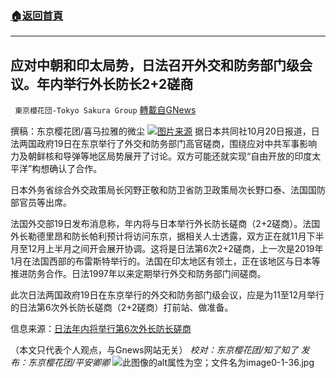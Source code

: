 ###  [:house:返回首頁](https://github.com/ourhimalayas/txt)
---


## 应对中朝和印太局势，日法召开外交和防务部门级会议。年内举行外长防长2+2磋商
` 東京櫻花団-Tokyo Sakura Group` [轉載自GNews](https://gnews.org/zh-hans/1605649/)

撰稿：东京樱花团/喜马拉雅的微尘
![](https://assets.gnews.org/wp-content/uploads/2021/10/image-382.png)[图片来源](https://www.sohu.com/a/451901438_162522)
据日本共同社10月20日报道，日法两国政府19日在东京举行了外交和防务部门高官磋商，围绕应对中共军事影响力及朝鲜核和导弹等地区局势展开了讨论。双方可能还就实现“自由开放的印度太平洋”构想确认了合作。

日本外务省综合外交政策局长冈野正敬和防卫省防卫政策局次长野口泰、法国国防部官员等出席。

法国外交部19日发布消息称，年内将与日本举行外长防长磋商（2+2磋商）。法国外长勒德里昂和防长帕利预计将访问东京，据相关人士透露，双方正在就11月下半月至12月上半月之间开会展开协调。这将是日法第6次2+2磋商，上一次是2019年1月在法国西部的布雷斯特举行的。法国在印太地区有领土，正在该地区与日本等推进防务合作。日法1997年以来定期举行外交和防务部门间磋商。

此次日法两国政府19日在东京举行的外交和防务部门级会议，应是为11至12月举行的日法第6次外长防长磋商（2+2磋商）打前站、做准备。

信息来源：[日法年内将举行第6次外长防长磋商](https://china.kyodonews.net/news/2021/10/939b96395652-6.html)

（本文只代表个人观点，与Gnews网站无关）
*校对：东京樱花团/知了知了
发布：东京樱花团/平安卿卿*
![此图像的alt属性为空；文件名为image0-1-36.jpg](https://assets.gnews.org/wp-content/uploads/2021/08/image0-1-36.jpg)
